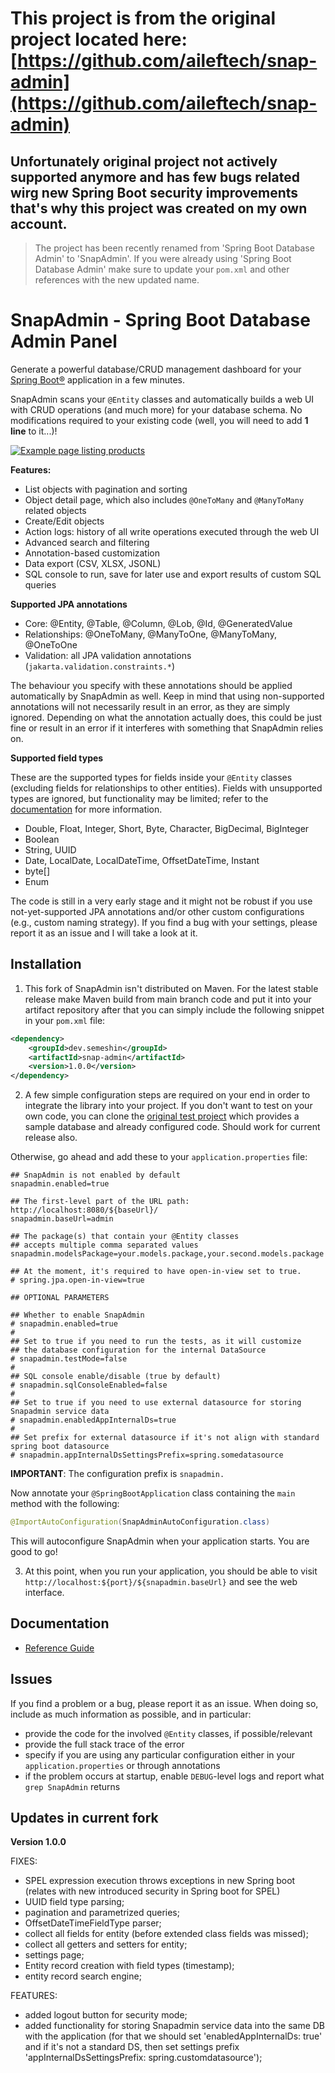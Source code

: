 # This project is from the original project located here: [https://github.com/aileftech/snap-admin](https://github.com/aileftech/snap-admin)


## Unfortunately original project not actively supported anymore and has few bugs related wirg new Spring Boot security improvements that's why this project was created on my own account.


> The project has been recently renamed from 'Spring Boot Database Admin' to 'SnapAdmin'.
> If you were already using 'Spring Boot Database Admin' make sure to update your `pom.xml` and other
> references with the new updated name.

# SnapAdmin - Spring Boot Database Admin Panel

Generate a powerful database/CRUD management dashboard for your [Spring Boot®](https://spring.io/projects/spring-boot) application in a few minutes. 

SnapAdmin scans your `@Entity` classes and automatically builds a web UI with CRUD operations (and much more)
for your database schema. No modifications required to your existing code (well, you will need to add **1 line** to it...)!

[![Example page listing products](https://www.snapadmin.dev/img/screenshot.png)](https://www.snapadmin.dev/img/screenshot.png)

**Features:**

 * List objects with pagination and sorting
 * Object detail page, which also includes `@OneToMany` and `@ManyToMany` related objects
 * Create/Edit objects
 * Action logs: history of all write operations executed through the web UI
 * Advanced search and filtering
 * Annotation-based customization
 * Data export (CSV, XLSX, JSONL)
 * SQL console to run, save for later use and export results of custom SQL queries

**Supported JPA annotations**

 * Core: @Entity, @Table, @Column, @Lob, @Id, @GeneratedValue
 * Relationships: @OneToMany, @ManyToOne, @ManyToMany, @OneToOne
 * Validation: all JPA validation annotations (`jakarta.validation.constraints.*`)

The behaviour you specify with these annotations should be applied automatically by SnapAdmin as well. Keep in mind that using non-supported annotations will not necessarily result in an error, as they are simply ignored. Depending on what the annotation actually does, this could be just fine or result in an error if it interferes with something that SnapAdmin relies on.

**Supported field types**

These are the supported types for fields inside your `@Entity` classes (excluding fields for relationships to other entities). Fields with unsupported types are ignored, but functionality may be limited; refer to the [documentation](https://snapadmin.dev/docs/index.html#supported-field-types) for more information.

 * Double, Float, Integer, Short, Byte, Character, BigDecimal, BigInteger
 * Boolean
 * String, UUID
 * Date, LocalDate, LocalDateTime, OffsetDateTime, Instant
 * byte[]
 * Enum

The code is still in a very early stage and it might not be robust if you use not-yet-supported JPA annotations and/or other custom configurations (e.g., custom naming strategy). If you find a bug with your settings, please report it as an issue and I will take a look at it.

## Installation

1. This fork of SnapAdmin isn't distributed on Maven. For the latest stable release make Maven build from main branch code and put it into your artifact repository after that you can simply include the following snippet in your `pom.xml` file:

```xml
<dependency>
	<groupId>dev.semeshin</groupId>
	<artifactId>snap-admin</artifactId>
	<version>1.0.0</version>
</dependency>
```

2. A few simple configuration steps are required on your end in order to integrate the library into your project. 
If you don't want to test on your own code, you can clone the [original test project](https://github.com/aileftech/snap-admin-test) 
which provides a sample database and already configured code. Should work for current release also.

Otherwise, go ahead and add these to your `application.properties` file:

```properties
## SnapAdmin is not enabled by default
snapadmin.enabled=true

## The first-level part of the URL path: http://localhost:8080/${baseUrl}/
snapadmin.baseUrl=admin

## The package(s) that contain your @Entity classes
## accepts multiple comma separated values
snapadmin.modelsPackage=your.models.package,your.second.models.package

## At the moment, it's required to have open-in-view set to true.
# spring.jpa.open-in-view=true

## OPTIONAL PARAMETERS

## Whether to enable SnapAdmin
# snapadmin.enabled=true
#
## Set to true if you need to run the tests, as it will customize
## the database configuration for the internal DataSource
# snapadmin.testMode=false
#
## SQL console enable/disable (true by default)
# snapadmin.sqlConsoleEnabled=false
#
## Set to true if you need to use external datasource for storing Snapadmin service data
# snapadmin.enabledAppInternalDs=true
#
## Set prefix for external datasource if it's not align with standard spring boot datasource
# snapadmin.appInternalDsSettingsPrefix=spring.somedatasource
```

**IMPORTANT**: The configuration prefix is `snapadmin.`

Now annotate your `@SpringBootApplication` class containing the `main` method with the following:

```java
@ImportAutoConfiguration(SnapAdminAutoConfiguration.class)
```

This will autoconfigure SnapAdmin when your application starts. You are good to go!

3. At this point, when you run your application, you should be able to visit `http://localhost:${port}/${snapadmin.baseUrl}` and see the web interface.

## Documentation

* [Reference Guide](https://snapadmin.dev/docs/)

## Issues

If you find a problem or a bug, please report it as an issue. When doing so, include as much information as possible, and in particular:

 * provide the code for the involved `@Entity` classes, if possible/relevant
 * provide the full stack trace of the error
 * specify if you are using any particular configuration either in your `application.properties` or through annotations
 * if the problem occurs at startup, enable `DEBUG`-level logs and report what `grep SnapAdmin` returns

## Updates in current fork

**Version 1.0.0**

FIXES:
- SPEL expression execution throws exceptions in new Spring boot (relates with new introduced security in Spring boot for SPEL)
- UUID field type parsing;
- pagination and parametrized queries;
- OffsetDateTimeFieldType parser;
- collect all fields for entity (before extended class fields was missed);
- collect all getters and setters for entity;
- settings page;
- Entity record creation with field types (timestamp);
- entity record search engine;

FEATURES:
- added logout button for security mode;
- added functionality for storing Snapadmin service data into the same DB with the application (for that we should set 'enabledAppInternalDs: true' and if it's not a standard DS, then set settings prefix 'appInternalDsSettingsPrefix: spring.customdatasource');
